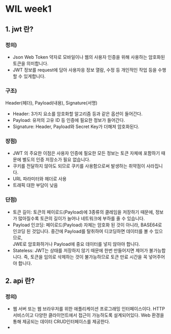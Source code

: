 # WIL week1

## 1. jwt 란?
### 정의)
- Json Web Token 약자로 모바일이나 웹의 사용자 인증을 위해 사용하는 암호화된 토큰을 의미합니다.<br>
- JWT 정보를 request에 담아 사용자응 정보 열람, 수정 등 개인적인 작업 등을 수행할 수 있게합니다.
### 구조)
Header(헤더), Payload(내용), Signature(서명)

- Header: 3가지 요소를 암호화할 알고리즘 등과 같은 옵션이 들어간다.<br>
- Payload: 유저의 고유 ID 등 인증에 필요한 정보가 들어간다.<br>
- Signature: Header, Payload와 Secret Key가 더해져 암호화된다.

### 장점)
- JWT 의 주요한 이점은 사용자 인증에 필요한 모든 정보는 토큰 자체에 포함하기 때문에 별도의 인증 저장소가 필요 없습니다.
- 쿠키를 전달하지 않아도 되므로 쿠키를 사용함으로써 발생하는 취약점이 사라집니다.
- URL 파라미터와 헤더로 사용
- 트래픽 대한 부담이 낮음

### 단점)
- 토큰 길이: 토큰의 페이로드(Payload)에 3종류의 클레임을 저장하기 때문에, 정보가 많아질수록 토큰의 길이가 늘어나 네트워크에 부하를 줄 수 있습니다.
- Payload 인코딩: 페이로드(Payload) 자체는 암호화 된 것이 아니라, BASE64로 인코딩 된 것입니다. 중간에 Payload를 탈취하여 디코딩하면 데이터를 볼 수 있으므로,<br>
  JWE로 암호화하거나 Payload에 중요 데이터를 넣지 않아야 합니다.
- Stateless: JWT는 상태를 저장하지 않기 때문에 한번 만들어지면 제어가 불가능합니다. 즉, 토큰을 임의로 삭제하는 것이 불가능하므로 토큰 만료 시간을 꼭 넣어주어야 합니다.

## 2. api 란?
### 정의)
- 웹 서버 또는 웹 브라우저를 위한 애플리케이션 프로그래밍 인터페이스이다. HTTP 서비스이고 다양한 클라이언트에서 접근이 가능하도록 설계되어있다. Web 환경을 통해 제공되는 데이터 CRUD인터페이스를 제공한다.
- 

